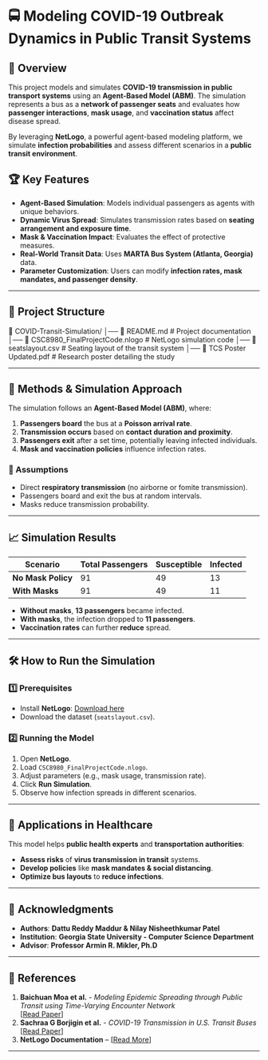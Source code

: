 # 🚍 Modeling COVID-19 Outbreak Dynamics in Public Transit Systems

## 📌 Overview
This project models and simulates **COVID-19 transmission in public transport systems** using an **Agent-Based Model (ABM)**. The simulation represents a bus as a **network of passenger seats** and evaluates how **passenger interactions**, **mask usage**, and **vaccination status** affect disease spread.

By leveraging **NetLogo**, a powerful agent-based modeling platform, we simulate **infection probabilities** and assess different scenarios in a **public transit environment**.

## 🏆 **Key Features**
- **Agent-Based Simulation**: Models individual passengers as agents with unique behaviors.
- **Dynamic Virus Spread**: Simulates transmission rates based on **seating arrangement and exposure time**.
- **Mask & Vaccination Impact**: Evaluates the effect of protective measures.
- **Real-World Transit Data**: Uses **MARTA Bus System (Atlanta, Georgia)** data.
- **Parameter Customization**: Users can modify **infection rates, mask mandates, and passenger density**.

---

## 📂 **Project Structure**
📁 COVID-Transit-Simulation/ │── 📄 README.md # Project documentation │── 📜 CSC8980_FinalProjectCode.nlogo # NetLogo simulation code │── 📄 seatslayout.csv # Seating layout of the transit system │── 📄 TCS Poster Updated.pdf # Research poster detailing the study


---

## 🔬 **Methods & Simulation Approach**
The simulation follows an **Agent-Based Model (ABM)**, where:
1. **Passengers board** the bus at a **Poisson arrival rate**.
2. **Transmission occurs** based on **contact duration and proximity**.
3. **Passengers exit** after a set time, potentially leaving infected individuals.
4. **Mask and vaccination policies** influence infection rates.

### **🦠 Assumptions**
- Direct **respiratory transmission** (no airborne or fomite transmission).
- Passengers board and exit the bus at random intervals.
- Masks reduce transmission probability.

---

## 📈 **Simulation Results**
| Scenario | Total Passengers | Susceptible | Infected |
|----------|----------------|-------------|-----------|
| **No Mask Policy** | 91 | 49 | 13 |
| **With Masks** | 91 | 49 | 11 |

- **Without masks**, **13 passengers** became infected.
- **With masks**, the infection dropped to **11 passengers**.
- **Vaccination rates** can further **reduce** spread.

---

## 🛠 **How to Run the Simulation**
### 1️⃣ **Prerequisites**
- Install **NetLogo**: [Download here](https://ccl.northwestern.edu/netlogo/)
- Download the dataset (`seatslayout.csv`).

### 2️⃣ **Running the Model**
1. Open **NetLogo**.
2. Load `CSC8980_FinalProjectCode.nlogo`.
3. Adjust parameters (e.g., mask usage, transmission rate).
4. Click **Run Simulation**.
5. Observe how infection spreads in different scenarios.

---

## 🔬 **Applications in Healthcare**
This model helps **public health experts** and **transportation authorities**:
- **Assess risks** of **virus transmission in transit** systems.
- **Develop policies** like **mask mandates & social distancing**.
- **Optimize bus layouts** to **reduce infections**.

---

## 📢 **Acknowledgments**
- **Authors**: **Dattu Reddy Maddur & Nilay Nisheethkumar Patel**  
- **Institution**: **Georgia State University - Computer Science Department**  
- **Advisor**: **Professor Armin R. Mikler, Ph.D**  

---

## 📜 **References**
1. **Baichuan Moa et al.** - *Modeling Epidemic Spreading through Public Transit using Time-Varying Encounter Network*  
   [[Read Paper](https://arxiv.org/pdf/2004.04602.pdf)]
2. **Sachraa G Borjigin et al.** - *COVID-19 Transmission in U.S. Transit Buses*  
   [[Read Paper](https://www.ncbi.nlm.nih.gov/pmc/articles/PMC9826987/)]
3. **NetLogo Documentation** – [[Read More](https://ccl.northwestern.edu/netlogo/docs/)]

---
